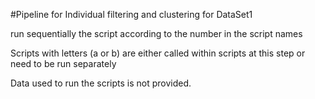 #Pipeline for Individual filtering and clustering for DataSet1

run sequentially the script according to the number in the script names

Scripts with letters (a or b) are either called within scripts at this step or need to be run separately

Data used to run the scripts is not provided.



